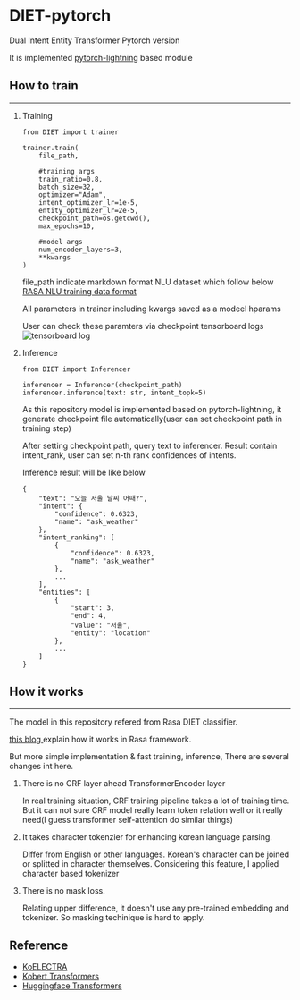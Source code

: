 # DIET-pytorch
Dual Intent Entity Transformer Pytorch version

It is implemented [pytorch-lightning](https://github.com/PyTorchLightning/pytorch-lightning) based module

## How to train
---
1. Training 

    ```
    from DIET import trainer

    trainer.train(
        file_path,

        #training args
        train_ratio=0.8,
        batch_size=32,
        optimizer="Adam",
        intent_optimizer_lr=1e-5,
        entity_optimizer_lr=2e-5,
        checkpoint_path=os.getcwd(),
        max_epochs=10,

        #model args
        num_encoder_layers=3,
        **kwargs
    )
    ```

    file_path indicate markdown format NLU dataset which follow below [RASA NLU training data format](https://rasa.com/docs/rasa/nlu/training-data-format/#markdown-format)

    All parameters in trainer including kwargs saved as a modeel hparams

    User can check these paramters via checkpoint tensorboard logs
    ![tensorboard log](img/tensorboard_log.PNG)

2. Inference

    ```
    from DIET import Inferencer

    inferencer = Inferencer(checkpoint_path)
    inferencer.inference(text: str, intent_topk=5)
    ```

    As this repository model is implemented based on pytorch-lightning, it generate checkpoint file automatically(user can set checkpoint path in training step)

    After setting checkpoint path, query text to inferencer. Result contain intent_rank, user can set n-th rank confidences of intents.

    Inference result will be like below
    ```
    {
        "text": "오늘 서울 날씨 어때?",
        "intent": {
            "confidence": 0.6323,
            "name": "ask_weather"
        },
        "intent_ranking": [
            {
                "confidence": 0.6323,
                "name": "ask_weather"
            },
            ...
        ],
        "entities": [
            {
                "start": 3,
                "end": 4,
                "value": "서울",
                "entity": "location"
            },
            ...
        ]
    }
    ```

## How it works
---

The model in this repository refered from Rasa DIET classifier.

[this blog ](https://ryanong.co.uk/2020/04/10/day-101-in-depth-study-of-rasas-diet-architecture/) explain how it works in Rasa framework.

But more simple implementation & fast training, inference,
There are several changes int here.

1. There is no CRF layer ahead TransformerEncoder layer

    In real training situation, CRF training pipeline takes a lot of training time. But it can not sure CRF model really learn token relation well or it really need(I guess transformer self-attention do similar things)

2. It takes character tokenzier for enhancing korean language parsing. 

    Differ from English or other languages. Korean's character can be joined or splitted in character themselves. Considering this feature, I applied character based tokenizer

3. There is no mask loss.

    Relating upper difference, it doesn't use any pre-trained embedding and tokenizer. So masking techinique is hard to apply.


## Reference

- [KoELECTRA](https://github.com/monologg/KoELECTRA)
- [Kobert Transformers](https://github.com/monologg/KoBERT-Transformers)
- [Huggingface Transformers](https://github.com/huggingface/transformers)
